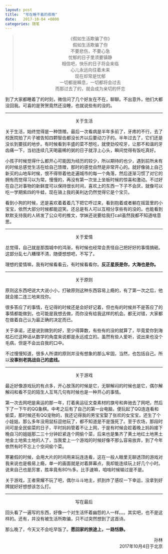 ```yaml
---
layout: post
title:  "写在睡不着的夜晚"
date:   2017-10-04 +0800
categories: 随笔
---
```


<blockquote>
    <p align='center'>
        《假如生活欺骗了你》<br/>
        假如生活欺骗了你<br/>
        不要悲伤，不要心急<br/>
        忧郁的日子里须要镇静<br/>
        相信吧，快乐的日子将会来临<br/>
        心儿永远向往着未来<br/>
        现在却常是忧郁<br/>
        一切都是瞬息，一切都将会过去<br/>
        而那过去了的，就会成为亲切的怀恋<br/>
    </p>
</blockquote>

到了大家都睡着了的时刻，微信问了几个好友在不在，聊聊。不出意外，他们大都没回我。可喜的是贺贺竟然还没睡，也就说些有的没的。

---
<center>关于生活</center>

关于生活，始终觉得是一种馈赠。最后一次看病是半年多前了，牙疼的不行，去了校医院拍了片子被告知四颗智齿都没长齐以后要动刀子的。半年过去了，它们还是没长到要拔的地步。有时候看到丰盛的菜不想吃，就使劲咬咬牙，让那不和谐的牙齿痛一下，当初连续几天喝最稀的粥的日子就浮上心头，瞬间觉得有饭吃真好。

小孩子时候觉得什么都开心可能因为经历的较少，所以期待的也少，遇到前所未有的时候总感觉生活在给自己馈赠，那时的感觉自然是非常开心的。就好像骑上自己新买的山地车时候，恨不得带着他走遍城市的每一个角落，然后逐渐习惯了对它的拥有而觉得习以为常。慢慢的，再没有第一次坐上坐板时候的惊喜和激动。不过好在自己对事物的新鲜度可以保持很长时间，喜欢上的东西一下子不会厌，就像可以吃一学期紫四的牛蛙，现在骑上我的美利达仍然觉得它是个宝贝。

看到小狗的时候，还是喜欢着着着几下把它呼过来，看到抱着或者躺在摇篮里的小宝宝，依然大部分时候都能逗笑。还总是有人可以互相分享些有的没的。也能看到默默支持我的人转发了公众号的推文，学妹还说要给我打call虽然我都不知道啥意思。

---

<center>关于爱情</center>

总觉得，自己就是那围城中的鸿渐，有时候也经常会责怪自己把好好的事情搞砸。这部分乱七八糟理不清，随便想想吧，不写了。

理想的爱情嘛，我有时候看看云，有时候看看你。**反正星辰是你，大海也是你。**

---

<center>关于原则</center>

原则这东西吧说大大说小小，打破原则这种东西容易上瘾的，有了第一次之后，他就会接二连三地来找你。

很多答应了的事情，在记得的时候还是会好好记着，但也有的时候并不是答应了的事情都能做到，也可能是我想去做，而你没有给我这样的机会。都无对错，大家都在做着自己认为最正确的决定而已。

关于承诺，还是说到做到的好，至少得算数，有些有的没的就算了，毕竟爱你到海枯石烂这种话从数学的角度来说都是永远成立的。虽然有些人爱听，说出来也没个毛病，但是不会出自我的口中。

不过慢慢知道，很多人所谓的原则并没有想象的那么牢固，当然，也包括自己。所以**没事别老挑战自己的底线。**

---

<center>关于游戏</center>

最近好像游戏玩的有点多，开心放荡的时候是它，无聊解闷的时候也是它，偶尔解解闷和看不见的陌生人互骂几句有时候也是一种开心的事情。

第一次去网吧是奥运的那一年，打着奥运征文查素材的旗号和奔驰去了网吧，然后下了一下午的QQ象棋。中考之后有了自己的第一台电脑，便玩起了QQ连连看和偷菜，那时候还有QQ宠物的，我还记得我的男宝宝娶了张欢的女宝宝，还生了个小娃娃。那么多年没用鼠标逗他玩了，都不知道是不是饿死了。至于农场，那段时间可是全民偷菜的日子，平时妈妈管着不让上网，于是有时候会趁着晚上妈妈接下晚自习的姐姐那二三十分钟赶紧连个网偷个菜，后来也是集齐了黄土地红土地黑土地金土地紫土地的人了，当我爱上一个游戏的时候好像不那么容易放弃，到了今年依然有时不忘上个空间偷个菜。

寒暑假的时候，会用大片的时间用来玩连连看，这在一般人眼里无聊透顶的游戏对我来说也是极易上瘾，单一的画面就是对着屏幕点，我却能连续玩上好几个小时。说来自己也是厉害，胜率竟有80％多。比手速嘛，咱啥时候输过是不是。

关于游戏，王者荣耀不玩了吧，偶尔斗斗地主，抓到炸了感叹一下幸运，没拿到好牌就好好想想该怎么打。

---

<center>写在最后</center>

回头看了一遍写的东西，好像一个对生活怀着幽怨的人一样。。。其实吧，也不是这样的。还有，并没有被生活所欺骗，只不过突然想到了这首诗。

那么晚了，今天又不会吃早饭了。**愿回家的旅途上，一路恬静。**

<p align='right'>
    孙林<br/>
    2017年10月4日于北京
</p>
